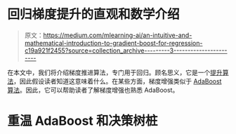 # 回归梯度提升的直观和数学介绍

> 原文：<https://medium.com/mlearning-ai/an-intuitive-and-mathematical-introduction-to-gradient-boost-for-regression-c19a921f2455?source=collection_archive---------3----------------------->

在本文中，我们将介绍梯度推进算法，专门用于回归。顾名思义，它是一个[提升算法](/mlearning-ai/a-theoretical-introduction-to-boosting-in-machine-learning-240f7ed4d714)，因此假设读者知道这意味着什么。在某些方面，梯度增强类似于 [AdaBoost 算法](/mlearning-ai/a-theoretical-introduction-to-adaboost-3e8d53f37a25)。因此，它可以帮助读者了解梯度增强也熟悉 AdaBoost。

# 重温 AdaBoost 和决策树桩